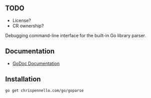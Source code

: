 TODO
----
 - License?
 - CR ownership?

Debugging command-line interface for the built-in Go library parser.

Documentation
-------------
 - [GoDoc Documentation](https://godoc.org/chrispennello.com/go/goparse)

Installation
------------
    go get chrispennello.com/go/goparse
